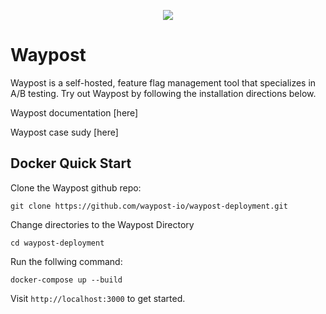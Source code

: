 <p align="center">
  <img src="waypost image">  
</p>

# Waypost
Waypost is a self-hosted, feature flag management tool that specializes in A/B testing. Try out Waypost by following the installation directions below.

Waypost documentation [here]

Waypost case sudy [here]

## Docker Quick Start
Clone the Waypost github repo:

```git clone https://github.com/waypost-io/waypost-deployment.git```

Change directories to the Waypost Directory

```cd waypost-deployment```

Run the follwing command:

`docker-compose up --build`

Visit `http://localhost:3000` to get started.
